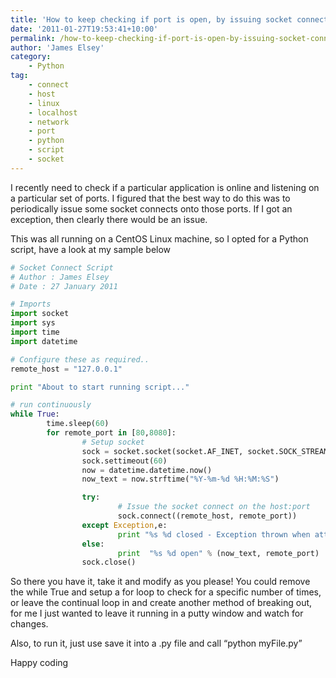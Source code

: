 ```yaml
---
title: 'How to keep checking if port is open, by issuing socket connects'
date: '2011-01-27T19:53:41+10:00'
permalink: /how-to-keep-checking-if-port-is-open-by-issuing-socket-connects
author: 'James Elsey'
category:
    - Python
tag:
    - connect
    - host
    - linux
    - localhost
    - network
    - port
    - python
    - script
    - socket
---
```

I recently need to check if a particular application is online and listening on a particular set of ports. I figured that the best way to do this was to periodically issue some socket connects onto those ports. If I got an exception, then clearly there would be an issue.

This was all running on a CentOS Linux machine, so I opted for a Python script, have a look at my sample below

```python
# Socket Connect Script
# Author : James Elsey
# Date : 27 January 2011

# Imports
import socket
import sys
import time
import datetime

# Configure these as required..
remote_host = "127.0.0.1"

print "About to start running script..."

# run continuously
while True:
        time.sleep(60)
        for remote_port in [80,8080]:
                # Setup socket
                sock = socket.socket(socket.AF_INET, socket.SOCK_STREAM)
                sock.settimeout(60)
                now = datetime.datetime.now()
                now_text = now.strftime("%Y-%m-%d %H:%M:%S")

                try:
                        # Issue the socket connect on the host:port
                        sock.connect((remote_host, remote_port))
                except Exception,e:
                        print "%s %d closed - Exception thrown when attempting to connect. " % (now_text, remote_port)
                else:
                        print  "%s %d open" % (now_text, remote_port)
                sock.close()
```

So there you have it, take it and modify as you please! You could remove the while True and setup a for loop to check for a specific number of times, or leave the continual loop in and create another method of breaking out, for me I just wanted to leave it running in a putty window and watch for changes.

Also, to run it, just use save it into a .py file and call “python myFile.py”

Happy coding